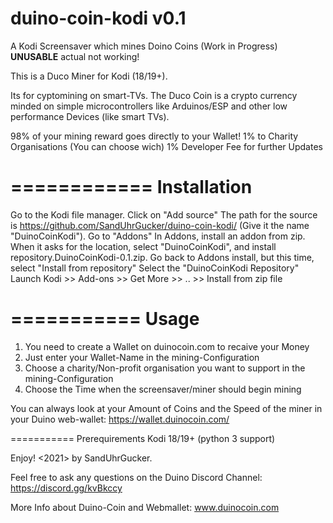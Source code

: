# duino-coin-kodi v0.1
A Kodi Screensaver which mines Doino Coins (Work in Progress) **UNUSABLE** actual not working!

This is a Duco Miner for Kodi (18/19+).

Its for cyptomining on smart-TVs. The Duco Coin is a crypto currency minded on simple microcontrollers like Arduinos/ESP and other low performance Devices (like smart TVs).

98% of your mining reward goes directly to your Wallet!
1% to Charity Organisations (You can choose wich)
1% Developer Fee for further Updates

============
Installation
============
Go to the Kodi file manager.
Click on "Add source"
The path for the source is https://github.com/SandUhrGucker/duino-coin-kodi/ (Give it the name "DuinoCoinKodi").
Go to "Addons"
In Addons, install an addon from zip. When it asks for the location, select "DuinoCoinKodi", and install repository.DuinoCoinKodi-0.1.zip.
Go back to Addons install, but this time, select "Install from repository"
Select the "DuinoCoinKodi Repository"
Launch Kodi >> Add-ons >> Get More >> .. >> Install from zip file


===========
Usage
===========
1. You need to create a Wallet on duinocoin.com to recaive your Money
2. Just enter your Wallet-Name in the mining-Configuration
3. Choose a charity/Non-profit organisation you want to support in the mining-Configuration
4. Choose the Time when the screensaver/miner should begin mining

You can always look at your Amount of Coins and the Speed of the miner in your Duino web-wallet: https://wallet.duinocoin.com/

===========
Prerequirements
Kodi 18/19+ (python 3 support)


Enjoy!
<2021> by SandUhrGucker.

Feel free to ask any questions on the Duino Discord Channel: https://discord.gg/kvBkccy

More Info about Duino-Coin and Webmallet: www.duinocoin.com
